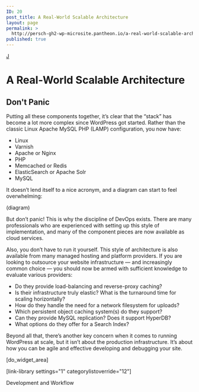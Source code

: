 ```yaml
---
ID: 20
post_title: A Real-World Scalable Architecture
layout: page
permalink: >
  http://persch-gh2-wp-microsite.pantheon.io/a-real-world-scalable-architecture/
published: true
---
```

<a class="loopback" href="/query-performance/">J</a>

# A Real-World Scalable Architecture

## Don't Panic

Putting all these components together, it’s clear that the “stack” has become a lot more complex since WordPress got started. Rather than the classic Linux Apache MySQL PHP (LAMP) configuration, you now have:

*   Linux
*   Varnish
*   Apache or Nginx
*   PHP
*   Memcached or Redis
*   ElasticSearch or Apache Solr
*   MySQL

It doesn’t lend itself to a nice acronym, and a diagram can start to feel overwhelming:

(diagram)

But don’t panic! This is why the discipline of DevOps exists. There are many professionals who are experienced with setting up this style of implementation, and many of the component pieces are now available as cloud services.

Also, you don’t have to run it yourself. This style of architecture is also available from many managed hosting and platform providers. If you are looking to outsource your website infrastructure — and increasingly common choice — you should now be armed with sufficient knowledge to evaluate various providers:

*   Do they provide load-balancing and reverse-proxy caching?
*   Is their infrastructure truly elastic? What is the turnaround time for scaling horizontally?
*   How do they handle the need for a network filesystem for uploads?
*   Which persistent object caching system(s) do they support?
*   Can they provide MySQL replication? Does it support HyperDB?
*   What options do they offer for a Search Index?

Beyond all that, there’s another key concern when it comes to running WordPress at scale, but it isn’t about the production infrastructure. It’s about how you can be agile and effective developing and debugging your site.

[do_widget_area]

<a class="loopnext" href="/development-and-workflow/"><i class="fa fa-angle-down"></i></a>[link-library settings="1" categorylistoverride="12"]

<div class="pageloop" id="id22">
  <div>
    Development and Workflow
  </div>
</div>